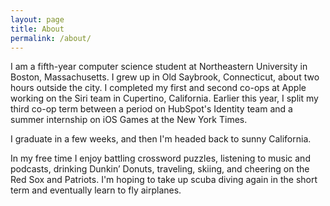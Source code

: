 ```yaml
---
layout: page
title: About
permalink: /about/
---
```


I am a fifth-year computer science student at Northeastern University in Boston, Massachusetts. I grew up in Old Saybrook, Connecticut, about two hours outside the city. I completed my first and second co-ops at Apple working on the Siri team in Cupertino, California. Earlier this year, I split my third co-op term between a period on HubSpot's Identity team and a summer internship on iOS Games at the New York Times.

I graduate in a few weeks, and then I'm headed back to sunny California.

In my free time I enjoy battling crossword puzzles, listening to music and podcasts, drinking Dunkin’ Donuts, traveling, skiing, and cheering on the Red Sox and Patriots. I'm hoping to take up scuba diving again in the short term and eventually learn to fly airplanes.
